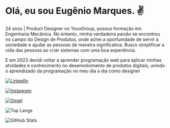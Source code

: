 
# Olá, eu sou Eugênio Marques. ✌️

24 anos | Product Designer no YouxGroup, possuo formação em Engenharia Mecânica. No entanto, minha verdadeira paixão se encontrou no campo do Design de Produtos, onde achei a oportunidade de servir à sociedade e ajudar as pessoas de maneira significativa. Busco simplificar a vida das pessoas ao criar sistemas com uma boa experiência.

E em 2023 decidi voltar a aprender programação web para aplicar minhas atvidades e conhecimento no desenvolvimento de produtos digitais, unindo o aprendizado da programação no meu dia a dia como designer

[![LinkedIn](https://img.shields.io/badge/LinkedIn-0077B5?style=for-the-badge&logo=linkedin&logoColor=white)](https://www.linkedin.com/in/geniom/)

[![Instagram](https://img.shields.io/badge/-Instagram-%23E4405F?style=for-the-badge&logo=instagram&logoColor=white)](https://www.instagram.com/genio_m/)

[![Gmail](https://img.shields.io/badge/Gmail-333333?style=for-the-badge&logo=gmail&logoColor=red)](mailto:genoi.silvam@gmail.com)

![Top Langs](https://github-readme-stats-git-masterrstaa-rickstaa.vercel.app/api/top-langs/?username=iGenio&bg_color=141414&&title_color=E94D5F&text_color=FFF)

![GitHub Stats](https://github-readme-stats.vercel.app/api?username=iGenio&theme=transparent&bg_color=141414&&show_icons=true&icon_color=30A3DC&title_color=E94D5F&text_color=FFF)

